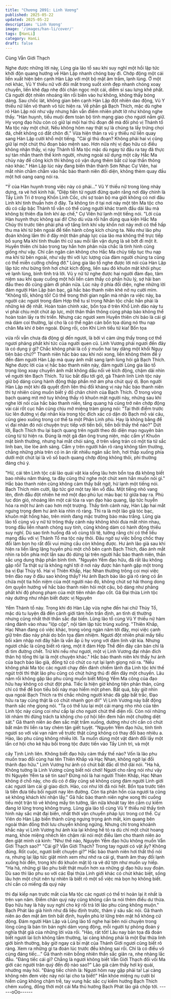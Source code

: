 ```yaml
---
title: "Chương 2091: Linh Vương"
published: 2025-05-22
updated: 2025-05-22
description: 'Linh Vương'
image: '/images/han-li/cover/'
tags: [HanLi]
category: HanLi
draft: false
---
```


Cùng Vẫn Giới Thạch

Nghe được những lời này, Lũng gia lão tổ sau khi suy nghĩ một
hồi lập tức khởi độn quang hướng về Hàn Lập nhanh chóng bay
đi. Chớp động một cái liền xuất hiện bên cạnh Hàn Lập với một
bộ mặt âm trầm, lạnh lùng.
Ở một nơi khác, Vũ Y thiếu nữ với đôi mắt trong suốt xinh đẹp
nhanh chóng xoay chuyển, liền khẽ đạp nhẹ đôi chân ngọc một
cái, diễm sí sau lưng khẽ phất. Cả người đột nhiên nhoáng lên rồi
biến vào hư không, không thấy bóng dáng.
Sau chốc lát, không gian bên cạnh Hàn Lập đột nhiên dao động,
Vũ Y thiếu nữ liền vô thanh vô tức hiện ra.
Về phần gã Bạch Thích, mặc dù nghe rõ Hàn Lập nói như vậy
nhưng hắn vẫn điềm nhiên phớt lờ như không nghe thấy.
"Hàn huynh, tiểu muội đem toàn bộ tính mạng giao cho ngươi
nắm giữ. Hy vọng đạo hữu còn có giữ lại mội hai thủ đoạn để mà
đối phó vị Thánh tổ Ma tộc này một chút. Nếu không hôm nay thật
sự là chúng ta lấy trứng chọi đá, chết không có đất chôn đi." Vừa
hiện thân ra vũ y thiếu nữ liền quay sang Hàn Lập cười khổ một
tiếng.
"Cái gì thủ đoạn? Không phải hai vị cũng giữ lại một chút thủ đoạn
bảo mệnh sao. Hơn nữa nhị vị đạo hữu có điều không nhận thấy,
vị này Thánh tổ Ma tộc mặc dù ngay từ đầu ra tay đã thực sự tàn
nhẫn thanh thế kinh người, nhưng ngoài sữ dụng một cây Hắc Ma
chủy này để công kích thì không có vận dụng thêm bất cứ loại
thần thông nào khác." Hàn Lập lúc này đang biến thân thành Sơn
Nhạc Cự Viên, hai mắt nhìn chằm chằm vào hắc bào thanh niên
đối diện, không thèm quay đầu một hơi oang oang nói ra.

"Ý của Hàn huynh trong việc này có phải..." Vũ Y thiếu nữ trong
lòng nhảy dựng, ra vẻ hơi kinh hãi.
"Diệp tiên tử ngươi đừng quên rằng nơi đây chính là Tẩy Linh Trì
ở trong Khốn Linh Cốc, chỉ sợ toàn bộ ma giới không có nơi đâu
Linh khí tinh thuần hơn ở đây. Ta không tin ở tại nơi này một tên
Ma tộc cho dù có cấp bậc Thánh tổ vẫn có thể cùng người khác
tranh đấu dài lâu mà không bị thiên địa linh khí áp chế," Cự Viên
hừ lạnh một tiếng nói.
"Lời của Hàn huynh thực không sai đi! Cho dù vừa rồi hắn dùng
qua kiện Hắc Ma Chủy thì trước tiên phải phá vỡ tầng linh khí vây
khốn nơi này mới có thể hấp thu ma khí từ bên ngoài để tiến hành
công kích chúng ta. Nếu như lão phu đoán không lầm thì ở đây
một thân pháp lực của lão ma không thể trực tiếp bổ sung Ma khí
tinh thuần thì cứ sau mỗi lần vận dụng là sẽ bớt đi một ít. Huyền
thiên chi bảo trong tay hắn hơn phân nửa chắc là tình hình cũng
giống như vậy. Chỉ cần ngăn cản không cho Hắc Ma chủy tiếp tục
thu nạp ma khí từ bên ngoài, như vậy thì với lực lượng của đám
người chúng ta cũng có thể miễn cưỡng chống đỡ." Lũng gia lão
tổ nghe được lời nói của Hàn Lập lập tức như bừng tỉnh hơi chút
kích động, liền sau đó khuôn mặt khôi phục vẻ lạnh lùng, bình tỉnh
trả lời.
Vũ y nữ tử nghe được hai người đàm đạo, tâm niệm sau khi quay
cuồng một hồi liền cảm thấy có phần hữu lý, sợ hãi ban đầu theo
đó cũng giảm đi phân nửa.
Lúc này ở phía đối diện, nghe những lời đám người Hàn Lập bàn
bạc, gã hắc bào thanh niên khẽ nở nụ cười mỉm.
"Không tồi, không tồi! Có thể trong thời gian ngắn mà nhận ra việc
này, ba người các ngươi trong đám Hợp thể tu sĩ trong Nhân tộc
chắc hẳn phải là những kẻ đệ nhất. Hoàn toàn chính xác, bổn tọa
ở trên Khổ Linh đảo này tu vi phải chịu một chút áp lực, một thân
thần thông cùng pháp bảo không thể hoàn toàn lấy ra thi triển.
Nhưng các ngươi xem Huyền thiên chi bảo là cái gì mà dám coi
thường, lại cho là có thể ngăn cản bổn tọa dùng nó thu nạp chân
Ma khí ở bên ngoài. Đúng rồi, còn Khí Linh tiểu tử kia! Bổn tọa

vừa rồi vẫn chưa đá động gì đến ngươi, là bởi vì cảm ứng thấy
trong cơ thể ngươi phảng phất khí tức của người quen cũ. Linh
Vương phái ngươi đến đây là có dụng ý gì? Chắc không phải là cố
ý muốn hai tay dâng một khối Ngụy tiên bảo chứ?" Thanh niên
hắc bào sau khi nói xong, liền không thèm để ý đến đám người
Hàn Lập mà quay ánh mắt sang lạnh lùng hỏi gã Bạch Thích.
Nghe được lời của vị hắc bào thanh niên này, đám người Lũng
gia lão tổ trong lòng xoay chuyển ánh mắt không dấu nổi vẻ kích
động, chậm dãi nhìn về người tên Bạch Thích.
Từ lúc bắt đầu tới giờ, gã Thánh linh Linh tộc này giữ bộ dáng
cùng hành động thập phần mờ ám pha chút quỷ dị. Bọn người
Hàn Lập một khi đã quyết định liên thủ đối kháng vị này hắc bào
thanh niên thì tự nhiên cũng muốn biết ý đồ chân chính của Bạch
Thích.
Ở trong vòng bạch quang mịt mờ tuy không thấy rõ khuôn mặt
người này, nhứng sau khi nghe lời nói của hắc bào thanh niên,
tầng quang hà cũng trở nên chớp động vài cái rốt cục hắn cũng
chịu mở miệng tràm giọng nói:
"Tại thời điểm trước lúc lên đường vị đại nhân kia trong tộc đích
xác có dặn dò Bạch mỗ vài câu, cũng gieo xuống trong cơ thể ta
một Phân Linh phù. Hay là không bằng để vị đại nhân đó nói
chuyện trực tiếp với tiền bối, tiền bối thấy thế nào?"
Dứt lời, Bạch Thích thu lại bạch quang trên người theo đó diện
mạo nguyên bản cũng từ từ hiện ra.
Đúng là một gã đàn ông trung niên, mặc cẩm y!
Khuôn mặt bình thường, nhưng hai mắt chói sáng, ở trên vầng
trán có một tia tử sắc linh ban, lòe lòe ánh sáng.
Cẩm y trên người hắn rõ ràng không tầm thường, chẳng những
phía trên có in ân rất nhiều ngân sắc linh, hơi thấp xuống phía
dưới một chút lại là vô số bạch quang chớp động không thôi, phi
thường đáng chú ý.

"Hừ, cái tên Linh tộc cái lão quái vật kia sống lâu hơn bổn tọa đã
không biết bao nhiêu năm tháng, ta đây cũng thử nghe một chút
xem hắn muốn nói gì." Hắc bào thanh niên cũng không cảm thấy
bất ngờ, hừ lạnh một tiếng nói.
Bạch Thích mỉm cười, lập tức giơ một tay lên vỗ đầu.
Một tiếng nhỏ vang lên, đỉnh đầu đột nhiên hé mở một đạo phù
lục màu bạc từ giữa bay ra.
Phù lục đón gió, nhoáng lên một cái tỏa ra vạn đạo hào quang,
lập tức huyễn hóa ra một hư ảnh cao hơn một trượng.
Thấy tình cảnh này, Hàn Lập hai mắt ngưng trọng đem hư ảnh kia
nhìn rõ ràng. Thì ra là một lão giả tóc bạc, khuôn mặt hồng hào,
trên mình đang mặc trường bào màu trắng.
Lũng gia lão tổ cùng vũ y nữ tử trông thấy cảnh này không khỏi
đưa mắt nhìn nhau, trong đầu liền nhanh chóng suy tính, cũng
không dám có hành động thiếu suy nghĩ.
Dù sao tình huống đã vô cùng tồi tệ, tưởng rằng chỉ có thể liều
mạng đấu với vị Thánh Tổ ma tộc này thôi. Đâu ngờ sự việc bỗng
chốc thay đổi làm bọn họ rất đỗi vui mừng cầu còn không được.
Hư ảnh lão giả sau khi hiện ra liền lẳng lặng huyền phù một chỗ
bên cạnh Bạch Thích, đảo ánh mắt nhìn ra bốn phía một lần sau
đó dừng lại trên người hắc bào thanh niên, thần sắc ung dung
thập phần bình tĩnh.
"Nguyên Yềm đạo hữu, đã rất lâu không gặp rồi! Ta thật sự là
không nghĩ tới ở nơi này được hân hạnh gặp một trong ba vị Đại
Thủy tổ. Hai vị Thiên Khấp, Hạc Nhan thường trông coi mọi việc
trên đảo nay ở đâu sao không thấy? Hư ảnh Bạch bào lão giả rõ
ràng có ẩn chứa một tia hồn niệm của một người nào đó, không
chút sợ hãi thong dong ôm quyền hướng về hắc bào thanh niên
hỏi một câu, bộ dáng như phảng phất khí độ phong phạm của một
tiên nhân đạo cốt.
Gã Đại thừa Linh tộc này dường như nhận biết được vị Nguyên

Yểm Thánh tổ này.
Trong khi đó Hàn Lập vừa nghe đến hai chữ Thủy Tổ, mặc dù tu
luyện đã đến cảnh giới tâm hồn trấn định, an tĩnh dị thường nhưng
cũng nhất thời thần sắc đại biến.
Lũng lão tổ cùng Vũ Y thiếu nử hàm răng đánh vào nhau "lộp
cộp", nội tâm lập tức trùng xuống.
"Thiên Khấp, Hạc Nhan đang có việc khác, trong vòng ngàn năm
tới đây, mọi việc canh giữ trên đảo này phải do bổn tọa đảm
nhiệm. Ngươi đột nhiên phái mấy tiểu bối xâm nhập nơi đây hẳn
là vẩn ấp ủ hy vọng với đám linh vật kia. Nhưng ngươi chắc là
cũng biết rõ ràng, một ít đám Hợp Thể đến đây căn bản chỉ là đi
tìm đường chết. Trừ khi nếu như ngươi, một vị Linh Vương đại
nhân đích thân hộ tống thì lại là một chuyện khác." Hắc bào thanh
niên khi thấy hư ảnh của bạch bào lão giả, đồng tử có chút co rụt
lại lạnh giọng nói ra.
"Nếu không phải Ma tộc các ngươi chạy đến đánh chiếm lãnh địa
Linh tộc khí thế ngút trời thì thật lão phu cũng có chút hứng thú đi
đến đây một chuyến. Lâu năm rồi không gặp lão phu cũng muốn
biết Mộng Yểm Ma công của đạo hữu hay không có chút đột phá.
Tiếc là hiện giờ không tiện phân thân, cũng chỉ có thể để bọn tiểu
bối này mạo hiểm một phen. Bất quá, bây giờ nhìn qua ngoài
Bạch Thích ra thì chắc những người khác đã gặp bất trắc. Đạo
hữu ra tay cũng thật là có chút nhanh gọn đi!" Vị Linh Vương này
bất động thanh sắc nhẹ giọng nói.
"Ta có thể lưu lại một cái mạng nho nhỏ của tên Linh tộc này cũng
coi như cấp lại cho ngươi chút thể diện rồi. Còn nói những lời
nhảm thì đừng trách ta không cho cơ hội liền đem hắn một
chưởng diệt sát." Gã thanh niên áo đen sắc mặt trầm xuống,
dường như chỉ cần có chút bất mãn thì liền ra tay chém tận giết
tuyệt.
"Nguyên Yểm đạo hữu, tính tình ngươi so với vài vạn năm về
trước thật cũng không có thay đổi bao nhiêu a. Hảo, lão phu cũng
không nhiều lời. Ta muốn dùng một vật đánh đổi lấy một lần cơ
hội cho kẻ hậu bối trong tộc được tiến vào Tẩy Linh trì, và một

cây Tịnh Linh liên. Không biết đạo hữu cảm thấy thế nào? Vốn là
lão phu muốn trao đổi cùng hai tên Thiên Khấp và Hạc Nhan,
không ngờ lại đổi thành đạo hữu." Linh Vương hư ảnh có chút bất
đắc dĩ thở dài nói.
"Ha hả, Không tưởng là Linh Vương cũng biết nói chơi! Ngươi
cho rằng nói như vậy thì Nguyên Yểm ta sẽ tin sao? Đừng nói là
hai người Thiên Khấp, Hạc Nhan không ở chỗ này, cho dù có ở
đây cũng sẽ không cùng đám người Linh giới các ngươi làm cái
gì giao dịch. Hảo, coi như lời đã nói hết. Bổn tọa trước tiên là tiễn
đưa tiểu bối ngươi nay lên đường. Còn tia phân hồn của ngươi ta
cũng sẻ không khách khí nhận lấy." Gã hắc bào thanh niên nghe
xong thì cuồng tiếu một trận tỏ vẻ không mấy tin tưởng, lần nữa
khoát tay lên cầm cự kiếm đang lơ lửng trong không trung.
Lũng gia lão tổ cùng Vũ Y thiếu nữ thấy tình hình này sắc mặt đại
biến, nhất thời vận chuyển pháp lực trong cơ thể.
Cự Viên do Hàn Lập biến thành cũng ngưng trọng ánh mắt, kim
quang bên ngoài thân đồng thời lưu chuyển không ngừng.
Nhưng chỉ trong khoảnh khắc này vị Linh Vương hư ảnh kia lại
không hề tỏ ra dù chỉ một chút hoang mang, khóe miệng nhếch
lên chậm rãi nói một điều làm cho thanh niên áo đen giật mình cả
kinh:
"Như thế nào, Nguyên Yểm đạo hữu không muốn Vẫn Giới Thạch
sao?"
"Cái gì? Vẫn Giới Thạch? Trong tay ngươi có vật ấy? Không
đúng. Rốt cuộc, ngươi biết chuyện gì?"
Hắc bào thanh niên hơi thất thố nói ra, nhưng lại lập tức giật mình
xem như nhớ ra cái gì, thanh âm thay đổi lạnh xuống hỏi đến,
trong khi đó khuôn mặt lộ ra vẽ dữ tợn như muốn uy hiếp.
"Ha hả, những gì lão phu biết thật muốn hơn xa những gì đạo
hữu suy đoán. Dù sao thì lão phu so với các Đại thừa Linh giới
khác có chút khác biệt, sống lâu hơn một chút nên tự nhiên là biết
rõ một số việc mà bọn họ không biết. chỉ cần có miếng đá quý này

thì đại kiếp nạn trước mắt của Ma tộc các ngươi có thể trì hoãn lại
ít nhất là trên vạn năm. Điểm chân quý này cũng không cần ta nói
thêm điều dư thừa. Đạo hữu hay là hãy suy nghĩ cho kỹ rồi trả lời
lão phu cũng không muộn." Bạch Phát lão giả hình như đã liệu
định trước, thâm ý sâu sắc nói.
Gã thanh niên áo đen mặt âm tình bất định, huyền phù lơ lững
trên mặt hồ không cử động.
Đám người Hàn Lập và Lũng lão tổ nghe hai bên nói chuyện trong
lòng cũng là bán tín bán nghi dám vọng động, mỗi người tự phỏng
đoán ý nghĩa thật giả của những lời vừa rồi.
"Hảo, rất tốt! Lâu nay bản tọa đã đoán biết ngươi lai lịch không
tầm thường, lại càng không phải là một Đại thừa linh giới bình
thường, bây giờ ngay cả bí mật của Thánh Giới ngươi cũng biết
rõ ràng. Xem ra những gì ta đoán lúc trước đều không sai rồi. Chỉ
là có điều vô cùng đáng tiếc..." Gã thanh niên bỗng nhiên thần
sắc giãn ra, nhẹ nhàng lắc đầu.
"Đáng tiếc cái gì? Chẳng là ngươi không biết Vẫn Giới Thạch đối
vối Ma giới các người trân quý đến độ nào sao?" Lão giả cảm
thấy hơi kỳ quái, nhướng mày hỏi.
"Đáng tiếc chính là: Ngươi hôm nay gặp phải ta! Lại càng không
nên đem việc này nói lại cho ta biết!" Hắn khóe miệng nụ cười bí
hiểm cũng không chậm trễ, tay vung hắc sắc cự kiếm hướng
Bạch Thích chém xuống, đồng thời một cái Ma thủ hướng Bạch
Phát lão giả chộp tới.
------oOo------
